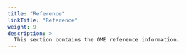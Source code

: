```yaml
---
title: "Reference"
linkTitle: "Reference"
weight: 9
description: >
  This section contains the OME reference information.
---
```


